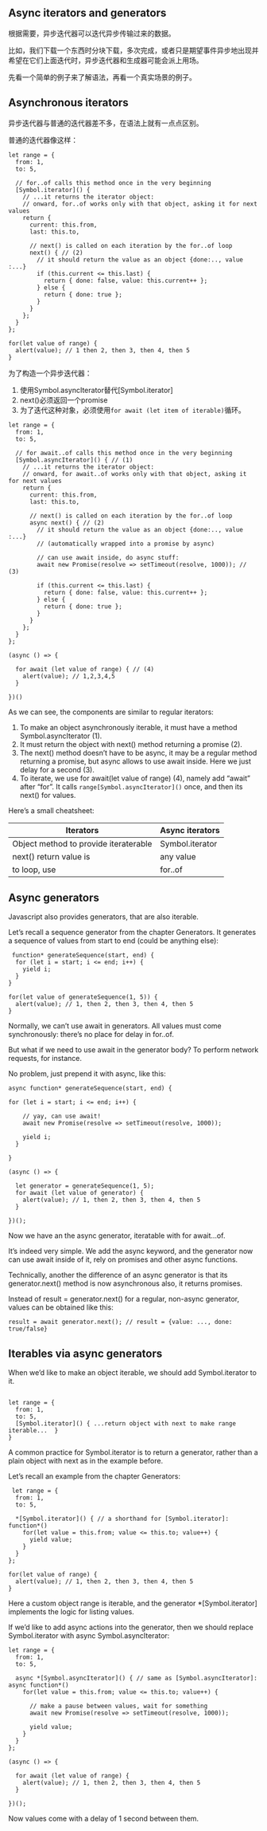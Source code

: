 ## Async iterators and generators

根据需要，异步迭代器可以迭代异步传输过来的数据。

比如，我们下载一个东西时分块下载，多次完成，或者只是期望事件异步地出现并希望在它们上面迭代时，异步迭代器和生成器可能会派上用场。

先看一个简单的例子来了解语法，再看一个真实场景的例子。

## Asynchronous iterators

异步迭代器与普通的迭代器差不多，在语法上就有一点点区别。

普通的迭代器像这样：
```
let range = {
  from: 1,
  to: 5,

  // for..of calls this method once in the very beginning
  [Symbol.iterator]() {
    // ...it returns the iterator object:
    // onward, for..of works only with that object, asking it for next values
    return {
      current: this.from,
      last: this.to,

      // next() is called on each iteration by the for..of loop
      next() { // (2)
        // it should return the value as an object {done:.., value :...}
        if (this.current <= this.last) {
          return { done: false, value: this.current++ };
        } else {
          return { done: true };
        }
      }
    };
  }
};

for(let value of range) {
  alert(value); // 1 then 2, then 3, then 4, then 5
}
```

为了构造一个异步迭代器：
1. 使用Symbol.asyncIterator替代[Symbol.iterator]
2. next()必须返回一个promise
3. 为了迭代这种对象，必须使用``for await (let item of iterable)``循环。

```
let range = {
  from: 1,
  to: 5,

  // for await..of calls this method once in the very beginning
  [Symbol.asyncIterator]() { // (1)
    // ...it returns the iterator object:
    // onward, for await..of works only with that object, asking it for next values
    return {
      current: this.from,
      last: this.to,

      // next() is called on each iteration by the for..of loop
      async next() { // (2)
        // it should return the value as an object {done:.., value :...}
        // (automatically wrapped into a promise by async)

        // can use await inside, do async stuff:
        await new Promise(resolve => setTimeout(resolve, 1000)); // (3)

        if (this.current <= this.last) {
          return { done: false, value: this.current++ };
        } else {
          return { done: true };
        }
      }
    };
  }
};

(async () => {

  for await (let value of range) { // (4)
    alert(value); // 1,2,3,4,5
  }

})()
```

As we can see, the components are similar to regular iterators:

1. To make an object asynchronously iterable, it must have a method Symbol.asyncIterator (1).
2. It must return the object with next() method returning a promise (2).
3. The next() method doesn’t have to be async, it may be a regular method returning a promise, but async allows to use await inside. Here we just delay for a second (3).
4. To iterate, we use for await(let value of range) (4), namely add “await” after “for”. It calls `range[Symbol.asyncIterator]()` once, and then its next() for values.

Here’s a small cheatsheet:

Iterators|	Async iterators
---|---
Object method to provide iteraterable|Symbol.iterator|Symbol.asyncIterator
next() return value is|any value|Promise
to loop, use|	for..of	|for await..of


## Async generators

Javascript also provides generators, that are also iterable.

Let’s recall a sequence generator from the chapter Generators. It generates a sequence of values from start to end (could be anything else):
```
 function* generateSequence(start, end) {
  for (let i = start; i <= end; i++) {
    yield i;
  }
}

for(let value of generateSequence(1, 5)) {
  alert(value); // 1, then 2, then 3, then 4, then 5
}
```

Normally, we can’t use await in generators. All values must come synchronously: there’s no place for delay in for..of.

But what if we need to use await in the generator body? To perform network requests, for instance.

No problem, just prepend it with async, like this:

```
async function* generateSequence(start, end) {

for (let i = start; i <= end; i++) {

    // yay, can use await!
    await new Promise(resolve => setTimeout(resolve, 1000));

    yield i;
  }

}

(async () => {

  let generator = generateSequence(1, 5);
  for await (let value of generator) {
    alert(value); // 1, then 2, then 3, then 4, then 5
  }

})();
```

Now we have an the async generator, iteratable with for await...of.

It’s indeed very simple. We add the async keyword, and the generator now can use await inside of it, rely on promises and other async functions.

Technically, another the difference of an async generator is that its generator.next() method is now asynchronous also, it returns promises.

Instead of result = generator.next() for a regular, non-async generator, values can be obtained like this:
```
result = await generator.next(); // result = {value: ..., done: true/false}
```


## Iterables via async generators

When we’d like to make an object iterable, we should add Symbol.iterator to it.
```

let range = {
  from: 1,
  to: 5,
  [Symbol.iterator]() { ...return object with next to make range iterable...  }
}
```
A common practice for Symbol.iterator is to return a generator, rather than a plain object with next as in the example before.

Let’s recall an example from the chapter Generators:
```
 let range = {
  from: 1,
  to: 5,

  *[Symbol.iterator]() { // a shorthand for [Symbol.iterator]: function*()
    for(let value = this.from; value <= this.to; value++) {
      yield value;
    }
  }
};

for(let value of range) {
  alert(value); // 1, then 2, then 3, then 4, then 5
}
```
Here a custom object range is iterable, and the generator *[Symbol.iterator] implements the logic for listing values.

If we’d like to add async actions into the generator, then we should replace Symbol.iterator with async Symbol.asyncIterator:
```
let range = {
  from: 1,
  to: 5,

  async *[Symbol.asyncIterator]() { // same as [Symbol.asyncIterator]: async function*()
    for(let value = this.from; value <= this.to; value++) {

      // make a pause between values, wait for something
      await new Promise(resolve => setTimeout(resolve, 1000));

      yield value;
    }
  }
};

(async () => {

  for await (let value of range) {
    alert(value); // 1, then 2, then 3, then 4, then 5
  }

})();
```
Now values come with a delay of 1 second between them.